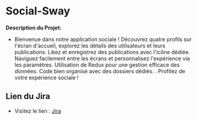 # Social-Sway

**Description du Projet:**
* Bienvenue dans notre application sociale ! Découvrez quatre profils sur l'écran d'accueil, explorez les détails des utilisateurs et leurs publications. Likez et enregistrez des publications avec l'icône dédiée. Naviguez facilement entre les écrans et personnalisez l'expérience via les paramètres. Utilisation de Redux pour une gestion efficace des données. Code bien organisé avec des dossiers dédiés. . Profitez de votre expérience sociale !


## Lien du Jira
* Visitez le lien : [Jira](https://ikram-mahfoud.atlassian.net/jira/software/projects/SOC/boards/8)
